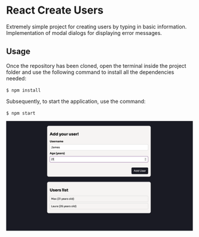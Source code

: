 # React Create Users
Extremely simple project for creating users by typing in basic information. Implementation of modal dialogs for displaying error messages.

## Usage
Once the repository has been cloned, open the terminal inside the project folder and use the following command to install all the dependencies needed:

`$ npm install`

Subsequently, to start the application, use the command:

`$ npm start`

<img src="screenshots/react-create-user.png">
